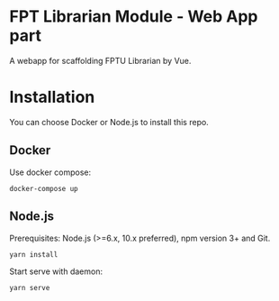 # FPT Librarian Module - Web App part

A webapp for scaffolding FPTU Librarian by Vue.

# Installation

You can choose Docker or Node.js to install this repo.

## Docker

Use docker compose:

```
docker-compose up
```

## Node.js

Prerequisites: Node.js (>=6.x, 10.x preferred), npm version 3+ and Git.

```
yarn install
```

Start serve with daemon:

```
yarn serve
```
